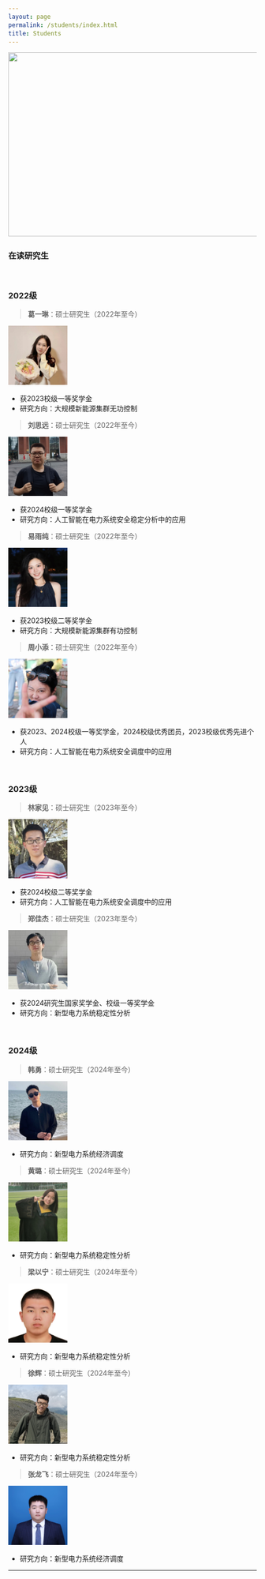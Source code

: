 ```yaml
---
layout: page
permalink: /students/index.html
title: Students
---
```


<div class="second">
<img src="/images/alumni/team2.JPG" width="650" height="373">
</div>

### 在读研究生

<br>

### 2022级

> **葛一琳**：硕士研究生（2022年至今）
<img src="/images/alumni/geyilin.jpg" width="120" height="120">

- 获2023校级一等奖学金
- 研究方向：大规模新能源集群无功控制

> **刘思远**：硕士研究生（2022年至今）
<img src="/images/alumni/liusiyuan.jpg" width="120" height="120">

- 获2024校级一等奖学金
- 研究方向：人工智能在电力系统安全稳定分析中的应用

> **易雨纯**：硕士研究生（2022年至今）
<img src="/images/alumni/yiyuchun.jpg" width="120" height="120">

- 获2023校级二等奖学金
- 研究方向：大规模新能源集群有功控制

> **周小添**：硕士研究生（2022年至今）
<img src="/images/alumni/zhouxiaotian.jpg" width="120" height="120">

- 获2023、2024校级一等奖学金，2024校级优秀团员，2023校级优秀先进个人
- 研究方向：人工智能在电力系统安全调度中的应用

<br>

### 2023级

> **林家见**：硕士研究生（2023年至今）
<img src="/images/alumni/linjiajian.jpg" width="120" height="120">

- 获2024校级二等奖学金
- 研究方向：人工智能在电力系统安全调度中的应用

<a id="zhengjiajie"></a>
> **郑佳杰**：硕士研究生（2023年至今）
<img src="/images/alumni/zhengjiajie.jpg" width="120" height="120">

- 获2024研究生国家奖学金、校级一等奖学金
- 研究方向：新型电力系统稳定性分析

<br>

### 2024级

> **韩勇**：硕士研究生（2024年至今）
<img src="/images/alumni/hanyong.jpg" width="120" height="120">

- 研究方向：新型电力系统经济调度

> **黄璐**：硕士研究生（2024年至今）
<img src="/images/alumni/huanglu.jpg" width="120" height="120">

- 研究方向：新型电力系统稳定性分析

> **梁以宁**：硕士研究生（2024年至今）
<img src="/images/alumni/liangyining.jpg" width="120" height="120">

- 研究方向：新型电力系统稳定性分析

> **徐辉**：硕士研究生（2024年至今）
<img src="/images/alumni/xuhui.jpg" width="120" height="120">

- 研究方向：新型电力系统稳定性分析


> **张龙飞**：硕士研究生（2024年至今）
<img src="/images/alumni/zhanglongfei.jpg" width="120" height="120">

- 研究方向：新型电力系统经济调度

---




